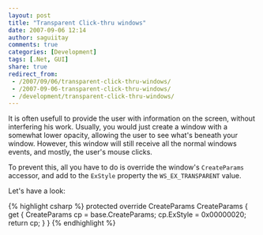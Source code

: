 ```yaml
---
layout: post
title: "Transparent Click-thru windows"
date: 2007-09-06 12:14
author: saguiitay
comments: true
categories: [Development]
tags: [.Net, GUI]
share: true
redirect_from:
 - /2007/09/06/transparent-click-thru-windows/
 - /2007-09-06-transparent-click-thru-windows/
 - /development/transparent-click-thru-windows/
---
```

It is often usefull to provide the user with information on the screen, without interfering his work. 
Usually, you would just create a window with a somewhat lower opacity, allowing the user to see what's 
beneath your window. However, this window will still receive all the normal windows events, and mostly, 
the user's mouse clicks. 

To prevent this, all you have to do is override the window's `CreateParams` accessor, and add to the `ExStyle` property the `WS_EX_TRANSPARENT` value.

Let's have a look:

{% highlight csharp %}
protected override CreateParams CreateParams
{
    get
    {
        CreateParams cp = base.CreateParams;
        cp.ExStyle = 0x00000020;
        return cp;
    }
}
{% endhighlight %}
